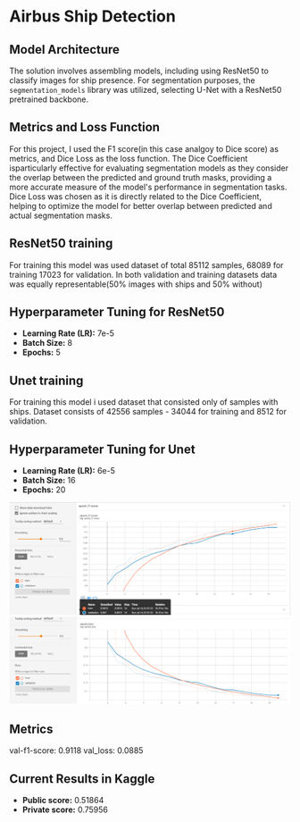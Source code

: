 # Airbus Ship Detection

## Model Architecture
The solution involves assembling models, including using ResNet50 to classify images for ship presence. For segmentation purposes, the `segmentation_models` library was utilized, selecting U-Net with a ResNet50 pretrained backbone.

## Metrics and Loss Function
For this project, I used the F1 score(in this case analgoy to Dice score) as metrics, and Dice Loss as the loss function. The Dice Coefficient isparticularly effective for evaluating segmentation models as they consider the overlap between the predicted and ground truth masks, providing a more accurate measure of the model's performance in segmentation tasks. Dice Loss was chosen as it is directly related to the Dice Coefficient, helping to optimize the model for better overlap between predicted and actual segmentation masks.

## ResNet50 training
For training this model was used dataset of total 85112 samples, 68089 for training 17023 for validation.
In both validation and training datasets data was equally representable(50% images with ships and 50% without)

## Hyperparameter Tuning for ResNet50
- **Learning Rate (LR):** 7e-5
- **Batch Size:** 8
- **Epochs:** 5

## Unet training
For training this model i used dataset that consisted only of samples with ships. Dataset consists of 42556 samples - 34044 for training and 8512 for validation.

## Hyperparameter Tuning for Unet
- **Learning Rate (LR):** 6e-5
- **Batch Size:** 16
- **Epochs:** 20

![F1-score during training](plots/f1.png)
![Loss during training](plots/loss.png)

## Metrics
val-f1-score: 0.9118
val_loss: 0.0885

## Current Results in Kaggle
- **Public score:** 0.51864
- **Private score:** 0.75956
